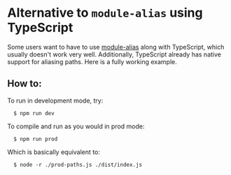 # Alternative to `module-alias` using TypeScript

Some users want to have to use [module-alias](https://github.com/ilearnio/module-alias) along with TypeScript, which usually doesn't work very well.
Additionally, TypeScript already has native support for aliasing paths. Here is a fully working example.

## How to:

To run in development mode, try:

```
  $ npm run dev
```

To compile and run as you would in prod mode:

```
  $ npm run prod
```

Which is basically equivalent to:

```
  $ node -r ./prod-paths.js ./dist/index.js
```
